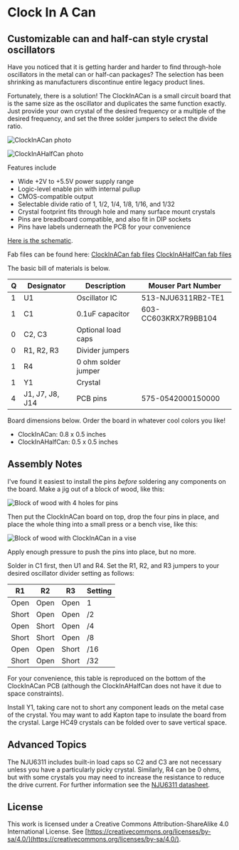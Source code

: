 # Clock In A Can
## Customizable can and half-can style crystal oscillators

Have you noticed that it is getting harder and harder to find through-hole
oscillators in the metal can or half-can packages? The selection has been
shrinking as manufacturers discontinue entire legacy product lines.

Fortunately, there is a solution! The ClockInACan is a small circuit board
that is the same size as the oscillator and duplicates the same function
exactly. Just provide your own crystal of the desired frequency or a multiple
of the desired frequency, and set the three solder jumpers to select the
divide ratio.

![ClockInACan photo](https://github.com/schlae/ClockInACan/blob/master/images/ClockInACan.png)

![ClockInAHalfCan photo](https://github.com/schlae/ClockInACan/blob/master/images/ClockInAHalfCan.png)

Features include

* Wide +2V to +5.5V power supply range
* Logic-level enable pin with internal pullup
* CMOS-compatible output
* Selectable divide ratio of 1, 1/2, 1/4, 1/8, 1/16, and 1/32
* Crystal footprint fits through hole and many surface mount crystals
* Pins are breadboard compatible, and also fit in DIP sockets
* Pins have labels underneath the PCB for your convenience

[Here is the schematic](https://github.com/schlae/ClockInACan/blob/master/ClockInACan.pdf).

Fab files can be found here:
[ClockInACan fab files](https://github.com/schlae/ClockInACan/blob/master/fab/ClockInACanFab.zip)
[ClockInAHalfCan fab files](https://github.com/schlae/ClockInAHalfCan/blob/master/fab/ClockInAHalfCanFab.zip)

The basic bill of materials is below.

| Q | Designator | Description     | Mouser Part Number   |
| - | ---------- | --------------- | -------------------- |
| 1 | U1         | Oscillator IC   | 513-NJU6311RB2-TE1   |
| 1 | C1         | 0.1uF capacitor | 603-CC603KRX7R9BB104 |
| 0 | C2, C3     | Optional load caps |                   |
| 0 | R1, R2, R3 | Divider jumpers |                      |
| 1 | R4         | 0 ohm solder jumper |                  |
| 1 | Y1         | Crystal         |                      |
| 4 | J1, J7, J8, J14 | PCB pins   | 575-0542000150000    |

Board dimensions below. Order the board in whatever cool colors you like!

* ClockInACan: 0.8 x 0.5 inches
* ClockInAHalfCan: 0.5 x 0.5 inches

## Assembly Notes

I've found it easiest to install the pins *before* soldering any components
on the board. Make a jig out of a block of wood, like this:

![Block of wood with 4 holes for pins](https://github.com/schlae/ClockInACan/blob/master/images/Jig.png)

Then put the ClockInACan board on top, drop the four pins in place, and place
the whole thing into a small press or a bench vise, like this:

![Block of wood with ClockInACan in a vise](https://github.com/schlae/ClockInACan/blob/master/images/Jig2.png)

Apply enough pressure to push the pins into place, but no more.

Solder in C1 first, then U1 and R4. Set the R1, R2, and R3 jumpers to your
desired oscillator divider setting as follows:

| R1    | R2    | R3    | Setting |
| ----- | ----- | ----- | ------- |
| Open  | Open  | Open  | 1       |
| Short | Open  | Open  | /2      |
| Open  | Short | Open  | /4      |
| Short | Short | Open  | /8      |
| Open  | Open  | Short | /16     |
| Short | Open  | Short | /32     |

For your convenience, this table is reproduced on the bottom of the
ClockInACan PCB (although the ClockInAHalfCan does not have it due to space
constraints).

Install Y1, taking care not to short any component leads on the metal case of
the crystal. You may want to add Kapton tape to insulate the board from the
crystal. Large HC49 crystals can be folded over to save vertical space.

## Advanced Topics
The NJU6311 includes built-in load caps so C2 and C3 are not necessary unless
you have a particularly picky crystal. Similarly, R4 can be 0 ohms, but with
some crystals you may need to increase the resistance to reduce the drive
current. For further information see the [NJU6311 datasheet](https://www.njr.com/electronic_device/products/NJU6311.html).

## License
This work is licensed under a Creative Commons Attribution-ShareAlike 4.0
International License. See [https://creativecommons.org/licenses/by-sa/4.0/](https://creativecommons.org/licenses/by-sa/4.0/).


